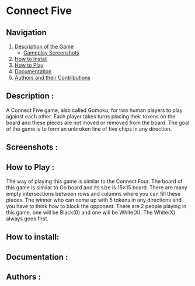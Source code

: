 # Connect Five

## Navigation 
<a name="top"></a> 
1. [Description of the Game](#description) 
    - [Gameplay Screenshots](#screenshots) 
2. [How to Install](#install) 
3. [How to Play](#play) 
4. [Documentation](#doc) 
5. [Authors and their Contributions](#authors) 


## Description : 
<a name="description"></a> 
A Connect Five game, also called Gomoku, for two human players to play against each other. Each player takes turns placing
their tokens on the board and these pieces are not moved or removed from the board. The goal of the game is to form an unbroken line of five chips in any direction.  
## Screenshots : 
<a name="screenshots"></a> 
## How to Play : 
<a name="play"></a> 
<a name="kevin"></a>
The way of playing this game is similar to the Connect Four. The board of this game is similar to Go board and its size is 15×15 board. There are many empty intersections between rows and columns where you can fill these pieces. The winner who can come up with 5 tokens in any directions and you have to think how to block the opponent. There are 2 people playing in this game, one will be Black(0) and one will be White(X). The White(X) always goes first. 
## How to install: 
<a name="install"></a>
## Documentation : 
<a name="doc"></a> 
## Authors : 
<a name="authors"></a> 
